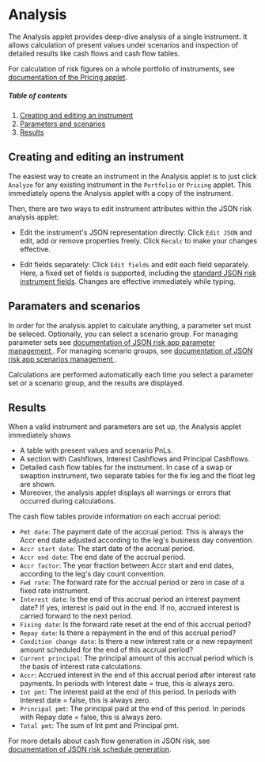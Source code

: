 # Analysis
The Analysis applet provides deep-dive analysis of a single instrument. It allows calculation of present values under scenarios and inspection of detailed results like cash flows and cash flow tables.

For calculation of risk figures on a whole portfolio of instruments, see [documentation of the Pricing applet](/docs/Pricing.md).

##### Table of contents
1. [Creating and editing an instrument](#instr)
2. [Parameters and scenarios](#params)
2. [Results](#results)

## Creating and editing an instrument <a name="instr" style="padding-top: 50px"></a>
The easiest way to create an instrument in the Analysis applet is to just click `Analyze` for any existing instrument in the `Portfolio` or `Pricing` applet. This immediately opens the Analysis applet with a copy of the instrument.

Then, there are two ways to edit instrument attributes within the JSON risk analysis applet:

  - Edit the instrument's JSON representation directly: Click `Edit JSON` and edit, add or remove properties freely. Click `Recalc` to make your changes effective.
  
  - Edit fields separately: Click `Edit fields` and edit each field separately. Here, a fixed set of fields is supported, including the [standard JSON risk instrument fields](https://jsonrisk.de/01_Documentation/02_Instrument_fields.html). Changes are effective immediately while typing.
 
## Paramaters and scenarios <a name="params" style="padding-top: 50px"></a>

In order for the analysis applet to calculate anything, a parameter set must be seleced. Optionally, you can select a scenario group. For managing parameter sets see [documentation of JSON risk app parameter management ](/docs/Parameters.md). For managing scenario groups, see [documentation of JSON risk app scenarios management ](/docs/Scenarios.md).

Calculations are performed automatically each time you select a parameter set or a scenario group, and the results are displayed.

## Results <a name="results" style="padding-top: 50px"></a>

When a valid instrument and parameters are set up, the Analysis applet immediately shows

 - A table with present values and scenario PnLs.
 - A section with Cashflows, Interest Cashflows and Principal Cashflows.
 - Detailed cash flow tables for the instrument. In case of a swap or swaption instrument, two separate tables for the fix leg and the float leg are shown.
 - Moreover, the analysis applet displays all warnings or errors that occurred during calculations.

The cash flow tables provide information on each accrual period:

 - `Pmt date`: The payment date of the accrual period. This is always the Accr end date adjusted according to the leg's business day convention.
 - `Accr start date`: The start date of the accrual period.
 - `Accr end date`: The end date of the accrual period.
 - `Accr factor`: The year fraction between Accr start and end dates, according to the leg's day count convention.
 - `Fwd rate`: The forward rate for the accrual period or zero in case of a fixed rate instrument.
 - `Interest date`: Is the end of this accrual period an interest payment date? If yes, interest is paid out in the end. If no, accrued interest is carried forward to the next period.
 - `Fixing date`: Is the forward rate reset at the end of this accrual period?
 - `Repay date`: Is there a repayment in the end of this accrual period?
 - `Condition change date`: Is there a new interest rate or a new repayment amount scheduled for the end of this accrual period?
 - `Current principal`: The principal amount of this accrual period which is the basis of interest rate calculations.
 - `Accr`: Accrued interest in the end of this accrual period after interest rate payments. In periods with Interest date = true, this is always zero.
 - `Int pmt`: The interest paid at the end of this period. In periods with Interest date = false, this is always zero.
 - `Principal pmt`: The principal paid at the end of this period. In periods with Repay date = false, this is always zero.
 - `Total pmt`: The sum of Int pmt and Principal pmt.

For more details about cash flow generation in JSON risk, see [documentation of JSON risk schedule generation](https://jsonrisk.de/01_Documentation/05_Schedule_generation.html).
